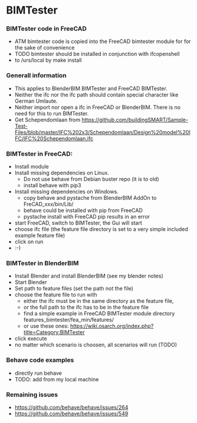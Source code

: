 # BIMTester
### BIMTester code in FreeCAD
+ ATM bimtester code is copied into the FreeCAD bimtester module for for the sake of convenience
+ TODO bimtester should be installed in conjunction with ifcopenshell
+ to /urs/local by make install

### Generall information
+ This applies to BlenderBIM BIMTester and FreeCAD BIMTester.
+ Neither the ifc nor the ifc path should contain special character like German Umlaute.
+ Neither import nor open a ifc in FreeCAD or BlenderBIM. There is no need for this to run BIMTester.
+ Get Schependomlaan from https://github.com/buildingSMART/Sample-Test-Files/blob/master/IFC%202x3/Schependomlaan/Design%20model%20IFC/IFC%20Schependomlaan.ifc


### BIMTester in FreeCAD:
+ Install module
+ Install missing dependencies on Linux.
    + Do not use behave from Debian buster repo (it is to old)
    + install behave with pip3
+ Install missing dependencies on Windows.
    + copy behave and pystache from BlenderBIM AddOn to FreCAD_xxx/bin/Lib/ 
    + behave could be installed with pip from FreeCAD
    + pystache install with FreeCAD pip results in an error
+ start FreeCAD, switch to BIMTester, the Gui will start
+ choose ifc file (the feature file directory is set to a very simple included example feature file)
+ click on run
+ :-)


### BIMTester in BlenderBIM
+ Install Blender and install BlenderBIM (see my blender notes)
+ Start Blender
+ Set path to feature files (set the path not the file)
+ choose the feature file to run with
   + either the ifc must be in the same directory as the feature file,
   + or the full path to the ifc has to be in the feature file
   + find a simple example in FreeCAD BIMTester module directory features_bimtester/fea_min/features/
   + or use these ones: https://wiki.osarch.org/index.php?title=Category:BIMTester
+ click execute
+ no matter which scenario is choosen, all scenarios will run (TODO)


### Behave code examples
+ directly run behave
+ TODO: add from my local machine


### Remaining issues
+ https://github.com/behave/behave/issues/264
+ https://github.com/behave/behave/issues/549
